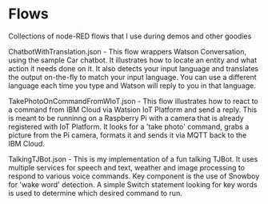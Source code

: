 # Flows
Collections of node-RED flows that I use during demos and other goodies
<p>
 	ChatbotWithTranslation.json - This flow wrappers Watson Conversation, using the sample Car chatbot. It illustrates how to locate an entity and what action it needs done on it. It also detects your input language and translates the output on-the-fly to match your input language. You can use a different language each time you type and Watson will reply to you in that language. 
</p>
<p> 
	TakePhotoOnCommandFromWIoT.json - This flow illustrates how to react to a command from IBM Cloud via Watsion IoT Platform and send a reply. This is meant to be runninng on a Raspberry Pi with a camera that is already registered with IoT Platform. It looks for a 'take photo' command, grabs a picture from the Pi camera, formats it and sends it via MQTT back to the IBM Cloud. 
</p>
<p>
	TalkingTJBot.json - This is my implementation of a fun talking TJBot. It uses multiple services for speech and text, weather and image processing to respond to various voice commands. Key component is the use of Snowboy for 'wake word' detection. A simple Switch statement looking for key words is used to determine which desired command to run. 
</p>
